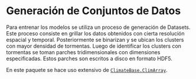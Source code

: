 # Generación de Conjuntos de Datos

Para entrenar los modelos se utiliza un proceso de generación de Datasets.
Este proceso consiste en grillar los datos obtenidos con cierta resolución espacial y temporal. 
Posteriormente se binarizan y se ubican los clusters con mayor densidad de tormentas. 
Luego de identificar los clusters con tormentas se toman parches tridimensionales con dimensiones especificadas. 
Estos parches son escritos a disco en formato HDF5.

En este paquete se hace uso extensivo de [`ClimateBase.ClimArray`](https://juliaclimate.github.io/ClimateBase.jl/dev/#ClimArray:-the-core-data-structure).


